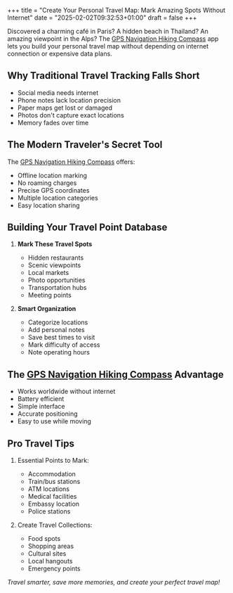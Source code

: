 +++
title = "Create Your Personal Travel Map: Mark Amazing Spots Without Internet"
date = "2025-02-02T09:32:53+01:00"
draft = false
+++

Discovered a charming café in Paris? A hidden beach in Thailand? An amazing viewpoint in the Alps? The [GPS Navigation Hiking Compass](https://apps.apple.com/us/app/gps-navigation-hiking-compass/id791684332) app lets you build your personal travel map without depending on internet connection or expensive data plans.

## Why Traditional Travel Tracking Falls Short

- Social media needs internet
- Phone notes lack location precision
- Paper maps get lost or damaged
- Photos don't capture exact locations
- Memory fades over time

## The Modern Traveler's Secret Tool

The [GPS Navigation Hiking Compass](https://apps.apple.com/us/app/gps-navigation-hiking-compass/id791684332) offers:
- Offline location marking
- No roaming charges
- Precise GPS coordinates
- Multiple location categories
- Easy location sharing

## Building Your Travel Point Database

1. **Mark These Travel Spots**
   - Hidden restaurants
   - Scenic viewpoints
   - Local markets
   - Photo opportunities
   - Transportation hubs
   - Meeting points

2. **Smart Organization**
   - Categorize locations
   - Add personal notes
   - Save best times to visit
   - Mark difficulty of access
   - Note operating hours

## The [GPS Navigation Hiking Compass](https://apps.apple.com/us/app/gps-navigation-hiking-compass/id791684332) Advantage

- Works worldwide without internet
- Battery efficient
- Simple interface
- Accurate positioning
- Easy to use while moving

## Pro Travel Tips

1. Essential Points to Mark:
   - Accommodation
   - Train/bus stations
   - ATM locations
   - Medical facilities
   - Embassy location
   - Police stations

2. Create Travel Collections:
   - Food spots
   - Shopping areas
   - Cultural sites
   - Local hangouts
   - Emergency points

*Travel smarter, save more memories, and create your perfect travel map!*